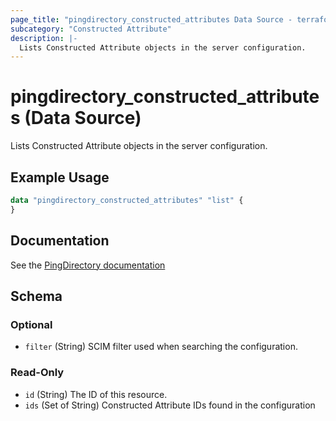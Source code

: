 ```yaml
---
page_title: "pingdirectory_constructed_attributes Data Source - terraform-provider-pingdirectory"
subcategory: "Constructed Attribute"
description: |-
  Lists Constructed Attribute objects in the server configuration.
---
```


# pingdirectory_constructed_attributes (Data Source)

Lists Constructed Attribute objects in the server configuration.

## Example Usage

```terraform
data "pingdirectory_constructed_attributes" "list" {
}
```

## Documentation
See the [PingDirectory documentation](https://docs.pingidentity.com/r/en-us/pingdirectory-93/pd_da_config_attr_search_pingdir_server)

<!-- schema generated by tfplugindocs -->
## Schema

### Optional

- `filter` (String) SCIM filter used when searching the configuration.

### Read-Only

- `id` (String) The ID of this resource.
- `ids` (Set of String) Constructed Attribute IDs found in the configuration

